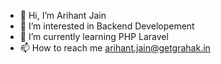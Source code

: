 - 👋 Hi, I’m Arihant Jain
- 👀 I’m interested in Backend Developement
- 🌱 I’m currently learning PHP Laravel
- 📫 How to reach me arihant.jain@getgrahak.in
